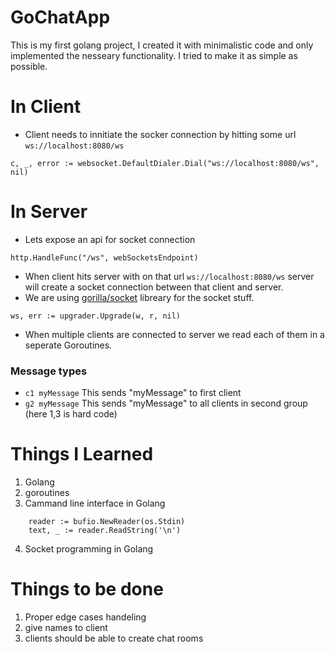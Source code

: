 # GoChatApp
This is my first golang project, I created it with minimalistic code and only implemented the nesseary functionality. I tried to make it as simple as possible. 

# In Client
* Client needs to innitiate the socker connection by hitting some url `ws://localhost:8080/ws`
```golang
c, _, error := websocket.DefaultDialer.Dial("ws://localhost:8080/ws", nil)
```

# In Server
* Lets expose an api for socket connection
```golang
http.HandleFunc("/ws", webSocketsEndpoint)
```
* When client hits server with on that url `ws://localhost:8080/ws` server will create a socket connection between that client and server.
* We are using [gorilla/socket](https://www.gorillatoolkit.org/pkg/websocke) libreary for the socket stuff.
```golang
ws, err := upgrader.Upgrade(w, r, nil)
```
* When multiple clients are connected to server we read each of them in a seperate Goroutines.

### Message types
* `c1 myMessage` 
    This sends "myMessage" to first client
* `g2 myMessage`
    This sends "myMessage" to all clients in second group (here 1,3 is hard code)

# Things I Learned
1. Golang
2. goroutines 
3. Cammand line interface in Golang
````golang
    reader := bufio.NewReader(os.Stdin)
    text, _ := reader.ReadString('\n')
````
4. Socket programming in Golang   

# Things to be done 
1. Proper edge cases handeling
2. give names to client
3. clients should be able to create chat rooms